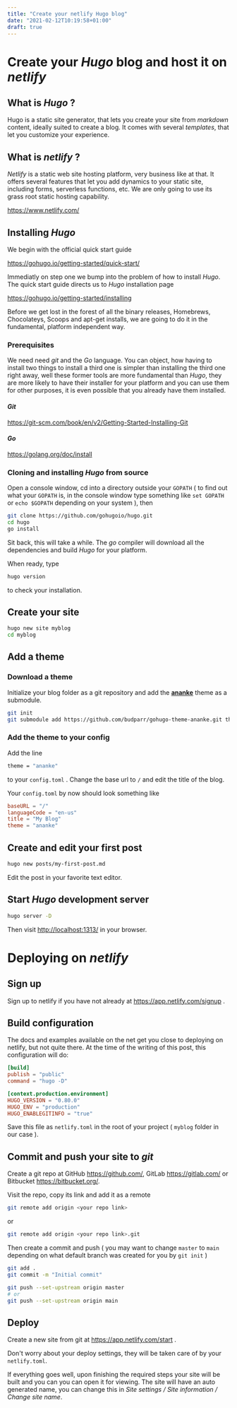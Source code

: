 ```yaml
---
title: "Create your netlify Hugo blog"
date: "2021-02-12T10:19:58+01:00"
draft: true
---
```


# Create your *Hugo* blog and host it on *netlify*

## What is *Hugo* ?

Hugo is a static site generator, that lets you create your site from *markdown* content, ideally suited to create a blog. It comes with several *templates*, that let you customize your experience.

## What is *netlify* ?

*Netlify* is a static web site hosting platform, very business like at that. It offers several features that let you add dynamics to your static site, including forms, serverless functions, etc. We are only going to use its grass root static hosting capability.

https://www.netlify.com/

## Installing *Hugo*

We begin with the official quick start guide

https://gohugo.io/getting-started/quick-start/

Immediatly on step one we bump into the problem of how to install *Hugo*. The quick start guide directs us to *Hugo* installation page

https://gohugo.io/getting-started/installing

Before we get lost in the forest of all the binary releases, Homebrews, Chocolateys, Scoops and apt-get installs, we are going to do it in the fundamental, platform independent way.

### Prerequisites

We need need *git* and the *Go* language. You can object, how having to install two things to install a third one is simpler than installing the third one right away, well these former tools are more fundamental than *Hugo*, they are more likely to have their installer for your platform and you can use them for other purposes, it is even possible that you already have them installed.

#### *Git*

https://git-scm.com/book/en/v2/Getting-Started-Installing-Git

#### *Go*

https://golang.org/doc/install

### Cloning and installing *Hugo* from source

Open a console window, cd into a directory outside your `GOPATH` ( to find out what your `GOPATH` is, in the console window type something like `set GOPATH` or `echo $GOPATH` depending on your system ), then
```bash
git clone https://github.com/gohugoio/hugo.git
cd hugo
go install
```
Sit back, this will take a while. The *go* compiler will download all the dependencies and build *Hugo* for your platform.

When ready, type
```bash
hugo version
```
to check your installation.

## Create your site
```bash
hugo new site myblog
cd myblog
```
## Add a theme

### Download a theme

Initialize your blog folder as a git repository and add the **[ananke](https://github.com/budparr/gohugo-theme-ananke)** theme as a submodule.
```bash
git init
git submodule add https://github.com/budparr/gohugo-theme-ananke.git themes/ananke
```
### Add the theme to your config

Add the line
```bash
theme = "ananke"
```
to your `config.toml` . Change the base url to `/` and edit the title of the blog.

Your `config.toml` by now should look something like
```toml
baseURL = "/"
languageCode = "en-us"
title = "My Blog"
theme = "ananke"
```
## Create and edit your first post
```bash
hugo new posts/my-first-post.md
```
Edit the post in your favorite text editor.

## Start *Hugo* development server
```bash
hugo server -D
```
Then visit [http://localhost:1313/](http://localhost:1313/) in your browser.

# Deploying on *netlify*

## Sign up

Sign up to netlify if you have not already at https://app.netlify.com/signup .

## Build configuration

The docs and examples available on the net get you close to deploying on netlify, but not quite there. At the time of the writing of this post, this configuration will do:
```toml
[build]
publish = "public"
command = "hugo -D"

[context.production.environment]
HUGO_VERSION = "0.80.0"
HUGO_ENV = "production"
HUGO_ENABLEGITINFO = "true"
```
Save this file as `netlify.toml` in the root of your project ( `myblog` folder in our case ).

## Commit and push your site to *git*

Create a git repo at GitHub https://github.com/, GitLab https://gitlab.com/ or Bitbucket https://bitbucket.org/.

Visit the repo, copy its link and add it as a remote
```bash
git remote add origin <your repo link>
```
or
```bash
git remote add origin <your repo link>.git
```
Then create a commit and push ( you may want to change `master` to `main` depending on what default branch was created for you by `git init` )
```bash
git add .
git commit -m "Initial commit"

git push --set-upstream origin master
# or
git push --set-upstream origin main
```
## Deploy

Create a new site from git at https://app.netlify.com/start .

Don't worry about your deploy settings, they will be taken care of by your `netlify.toml`.

If everything goes well, upon finishing the required steps your site will be built and you can you can open it for viewing. The site will have an auto generated name, you can change this in *Site settings / Site information / Change site name*.


